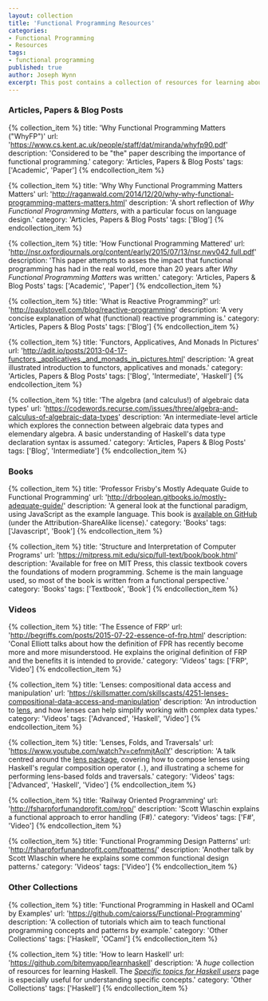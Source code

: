 ```yaml
---
layout: collection
title: 'Functional Programming Resources'
categories:
- Functional Programming
- Resources
tags:
- functional programming
published: true
author: Joseph Wynn
excerpt: This post contains a collection of resources for learning about functional programming. These resources cover a range of levels from beginner-friendly introductions right through to more advanced concepts.
---
```


### Articles, Papers & Blog Posts

{% collection_item %}
    title: 'Why Functional Programming Matters ("WhyFP")'
    url: 'https://www.cs.kent.ac.uk/people/staff/dat/miranda/whyfp90.pdf'
    description: 'Considered to be "the" paper describing the importance of functional programming.'
    category: 'Articles, Papers & Blog Posts'
    tags: ['Academic', 'Paper']
{% endcollection_item %}

{% collection_item %}
    title: 'Why Why Functional Programming Matters Matters'
    url: 'http://raganwald.com/2014/12/20/why-why-functional-programming-matters-matters.html'
    description: 'A short reflection of _Why Functional Programming Matters_, with a particular focus on language design.'
    category: 'Articles, Papers & Blog Posts'
    tags: ['Blog']
{% endcollection_item %}

{% collection_item %}
    title: 'How Functional Programming Mattered'
    url: 'http://nsr.oxfordjournals.org/content/early/2015/07/13/nsr.nwv042.full.pdf'
    description: 'This paper attempts to asses the impact that functional programming has had in the real world, more than 20 years after _Why Functional Programming Matters_ was written.'
    category: 'Articles, Papers & Blog Posts'
    tags: ['Academic', 'Paper']
{% endcollection_item %}

{% collection_item %}
    title: 'What is Reactive Programming?'
    url: 'http://paulstovell.com/blog/reactive-programming'
    description: 'A very concise explanation of what (functional) reactive programming is.'
    category: 'Articles, Papers & Blog Posts'
    tags: ['Blog']
{% endcollection_item %}

{% collection_item %}
    title: 'Functors, Applicatives, And Monads In Pictures'
    url: 'http://adit.io/posts/2013-04-17-functors,_applicatives,_and_monads_in_pictures.html'
    description: 'A great illustrated introduction to functors, applicatives and monads.'
    category: 'Articles, Papers & Blog Posts'
    tags: ['Blog', 'Intermediate', 'Haskell']
{% endcollection_item %}

{% collection_item %}
    title: 'The algebra (and calculus!) of algebraic data types'
    url: 'https://codewords.recurse.com/issues/three/algebra-and-calculus-of-algebraic-data-types'
    description: 'An intermediate-level article which explores the connection between algebraic data types and elemendary algebra. A basic understanding of Haskell&#39;s data type declaration syntax is assumed.'
    category: 'Articles, Papers & Blog Posts'
    tags: ['Blog', 'Intermediate']
{% endcollection_item %}


### Books

{% collection_item %}
    title: 'Professor Frisby&#39;s Mostly Adequate Guide to Functional Programming'
    url: 'http://drboolean.gitbooks.io/mostly-adequate-guide/'
    description: 'A general look at the functional paradigm, using JavaScript as the example language. This book is [available on GitHub](https://github.com/DrBoolean/mostly-adequate-guide) (under the Attribution-ShareAlike license).'
    category: 'Books'
    tags: ['Javascript', 'Book']
{% endcollection_item %}

{% collection_item %}
    title: 'Structure and Interpretation of Computer Programs'
    url: 'https://mitpress.mit.edu/sicp/full-text/book/book.html'
    description: 'Available for free on MIT Press, this classic textbook covers the foundations of modern programming. Scheme is the main language used, so most of the book is written from a functional perspective.'
    category: 'Books'
    tags: ['Textbook', 'Book']
{% endcollection_item %}


### Videos

{% collection_item %}
    title: 'The Essence of FRP'
    url: 'http://begriffs.com/posts/2015-07-22-essence-of-frp.html'
    description: 'Conal Elliott talks about how the definition of FPR has recently become more and more misunderstood. He explains the original definition of FRP and the benefits it is intended to provide.'
    category: 'Videos'
    tags: ['FRP', 'Video']
{% endcollection_item %}

{% collection_item %}
    title: 'Lenses: compositional data access and manipulation'
    url: 'https://skillsmatter.com/skillscasts/4251-lenses-compositional-data-access-and-manipulation'
    description: 'An introduction to [lens](http://hackage.haskell.org/package/lens), and how lenses can help simplify working with complex data types.'
    category: 'Videos'
    tags: ['Advanced', 'Haskell', 'Video']
{% endcollection_item %}

{% collection_item %}
    title: 'Lenses, Folds, and Traversals'
    url: 'https://www.youtube.com/watch?v=cefnmjtAolY'
    description: 'A talk centred around the [lens package](http://hackage.haskell.org/package/lens), covering how to compose lenses using Haskell&#39;s regular composition operator (`.`), and illustrating a scheme for performing lens-based folds and traversals.'
    category: 'Videos'
    tags: ['Advanced', 'Haskell', 'Video']
{% endcollection_item %}

{% collection_item %}
    title: 'Railway Oriented Programming'
    url: 'http://fsharpforfunandprofit.com/rop/'
    description: 'Scott Wlaschin explains a functional approach to error handling (F#).'
    category: 'Videos'
    tags: ['F#', 'Video']
{% endcollection_item %}

{% collection_item %}
    title: 'Functional Programming Design Patterns'
    url: 'http://fsharpforfunandprofit.com/fppatterns/'
    description: 'Another talk by Scott Wlaschin where he explains some common functional design patterns.'
    category: 'Videos'
    tags: ['Video']
{% endcollection_item %}


### Other Collections

{% collection_item %}
    title: 'Functional Programming in Haskell and OCaml by Examples'
    url: 'https://github.com/caiorss/Functional-Programming'
    description: 'A collection of tutorials which aim to teach functional programming concepts and patterns by example.'
    category: 'Other Collections'
    tags: ['Haskell', 'OCaml']
{% endcollection_item %}

{% collection_item %}
    title: 'How to learn Haskell'
    url: 'https://github.com/bitemyapp/learnhaskell'
    description: 'A _huge_ collection of resources for learning Haskell. The [_Specific topics for Haskell users_](https://github.com/bitemyapp/learnhaskell/blob/master/specific_topics.md) page is especially useful for understanding specific concepts.'
    category: 'Other Collections'
    tags: ['Haskell']
{% endcollection_item %}
